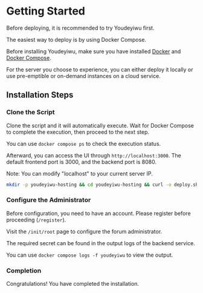 # Getting Started

Before deploying, it is recommended to try Youdeyiwu first.

The easiest way to deploy is by using Docker Compose.

Before installing Youdeyiwu, make sure you have installed [Docker](https://docs.docker.com/install) and [Docker Compose](https://docs.docker.com/compose/install).

For the server you choose to experience, you can either deploy it locally or use pre-emptible or on-demand instances on a cloud service.

## Installation Steps

### Clone the Script

Clone the script and it will automatically execute. Wait for Docker Compose to complete the execution, then proceed to the next step.

You can use ```docker compose ps``` to check the execution status.

Afterward, you can access the UI through ```http://localhost:3000```. The default frontend port is 3000, and the backend port is 8080.

Note: You can modify "localhost" to your current server IP.

```sh
mkdir -p youdeyiwu-hosting && cd youdeyiwu-hosting && curl -o deploy.sh -fsSL https://raw.githubusercontent.com/dafengzhen/youdeyiwu/main/hosting/deploy.sh && chmod +x deploy.sh && ./deploy.sh
```

### Configure the Administrator

Before configuration, you need to have an account. Please register before proceeding (```/register```).

Visit the ```/init/root``` page to configure the forum administrator.

The required secret can be found in the output logs of the backend service.

You can use ```docker compose logs -f youdeyiwu``` to view the output.

### Completion

Congratulations! You have completed the installation.
